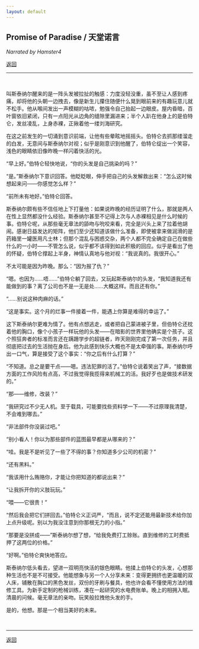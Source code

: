 ```yaml
---
layout: default
---
```


## Promise of Paradise / 天堂诺言

_Narrated by Hamster4_

[返回](../)

* * *

<br />

叫斯泰纳尔醒来的是一阵头发被拉扯的触感：力度没轻没重，虽不至让人感到疼痛，却将他的头朝一边拽去，像是新生儿攥住随便什么晃到眼前来的有趣玩意儿就不松手。他从喉间发出一声模糊的咕哝，勉强令自己抬起一边眼皮。屋内昏暗，百叶窗依旧紧闭，只有一点阳光从边角的缝隙里漏进来；半个人趴在他身上的是伯特仑，发丝凌乱，上身赤裸，正揪着他一缕刘海研究。

在这之前发生的一切涌到意识前端，让他有些晕眩地摇摇头。伯特仑去抓那缕溜走的白发，无意间与斯泰纳尔对视；似乎是刚意识到他醒了，伯特仑绽出一个笑容，浅色的眼睛依旧像昨晚一样闪着快活的光。

“早上好。”伯特仑轻快地说，“你的头发是自己挑染的吗？”

“是。”斯泰纳尔下意识回答。他眨眨眼，伸手把自己的头发解救出来：“怎么这时候想起来问——你感觉怎么样？”

“前所未有地好。”伯特仑回答。

斯泰纳尔颇有些不信任地上下打量他：如果说昨晚的经历证明了什么，那就是两人在性上显然都没什么经验。斯泰纳尔甚至不记得上次与人赤裸相见是什么时候的事。伯特仑呢，从那些毫无章法的舔吻与吮咬来看，完全是兴头上来了拉着他胡闹。感谢日益发达的矩阵，他们至少还知道该做什么准备，即使被拿来做润滑的是药箱里一罐医用凡士林；但那个混乱与困惑交杂，两个人都不完全确定自己在做些什么的一小时——不管怎么说，似乎都不该得到如此积极的回应。似乎是看出了他的怀疑，伯特仑撑起上半身，神情认真地与他对视：“我说真的。我很开心。”

不太可能是因为昨晚。那么：“因为报了仇？”

“嗯。也因为……唔……”伯特仑躺了回去，又玩起斯泰纳尔的头发，“我知道我还有能做到的事？离了公司也不是一无是处……大概这样。而且还有你。”

“……别说这种肉麻的话。”

“这是事实。这个月的烂事一件接着一件，能遇上你算是难得的幸运了。”

这下斯泰纳尔更难为情了。他有点想逃走，或者把自己蒙进被子里，但伯特仑还枕着他的胸口，像个小孩子一样玩他的头发——在暗影的世界里他确实是个孩子。这个照狂奔者的标准而言还在蹒跚学步的超链者，昨天刚刚完成了第一次任务，并且彻底把过去的生活抛在身后。他为此感到快乐大概也不是太牵强的事。斯泰纳尔呼出一口气，算是接受了这个事实：“你之后有什么打算？”

“不知道。总之是要干点——嗯。违法犯罪的活了。”伯特仑说着笑出了声，“接数据方面的工作风险有点高，不过我觉得我揽得来机械工的活。我好歹也是做技术研发的。”

“那——维修，改装？”

“我研究过不少无人机。至于载具，可能要找些资料学一下——不过原理我清楚，不会难到哪去。”

“非法部件你没装过吧。”

“别小看人！你以为那些部件的蓝图最早都是从哪来的？”

“哇。我是不是听见了一些了不得的事？你知道多少公司的机密？”

“还有黑料。”

“我该用什么贿赂你，才能让你把知道的都说出来？”

“让我拆开你的义肢玩玩。”

“喂——它很贵！”

“然后我会把它们拼回去。”伯特仑义正词严，“而且，说不定还能用最新技术给你加上点升级呢。别以为我没注意到你那根无力的小指。”

“那要是没拼成——”斯泰纳尔想了想，“给我免费打工赊账。直到维修的工时费抵押了这两位的价格。”

“好啊。”伯特仑爽快地答应。

斯泰纳尔低头看去，望进一双明亮快活的银色眼睛。他揉上伯特仑的头发，心想那种生活也不是不可接受。他能想象与另一个人分享未来：变得更拥挤也更温暖的双人床，铺散在胸口的黑色发丝，双份的牙刷与餐具，他也许会看不懂使用方法的维修工具。为新手定制的枪械训练，凑在一起研究的水电费账单。晚上的相拥入眠。清晨的问候。毫无章法的亲吻。玩笑般拉拽他头发的手。

是的，他想。那是一个相当美好的未来。

<br />

* * *

[返回](../)

